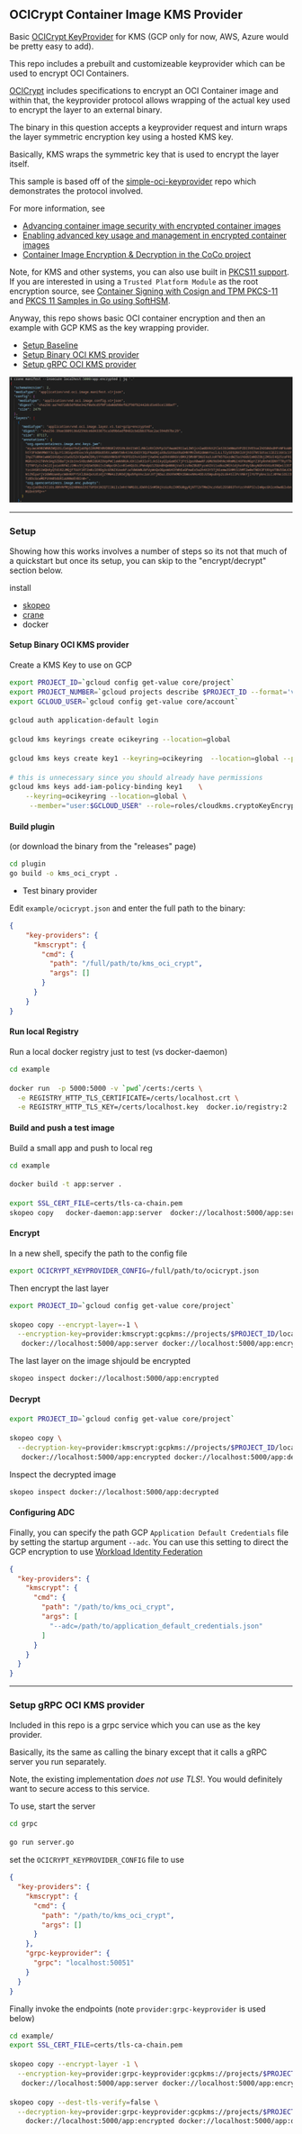 
## OCICrypt Container Image KMS Provider

Basic [OCICrypt KeyProvider](https://github.com/containers/ocicrypt/blob/main/docs/keyprovider.md) for KMS (GCP only for now, AWS, Azure would be pretty easy to add).

This repo includes a prebuilt and customizeable keyprovider which can be used to encrypt OCI Containers.

[OCICrypt](https://github.com/containers/ocicrypt) includes specifications to encrypt an OCI Container image and within that, the keyprovider protocol allows wrapping of the actual key used to encrypt the layer to an external binary.

The binary in this question accepts a keyprovider request and inturn wraps the layer symmetric encryption key using a hosted KMS key.

Basically, KMS wraps the symmetric key that is used to encrypt the layer itself.

This sample is based off of the [simple-oci-keyprovider](https://github.com/lumjjb/simple-ocicrypt-keyprovider.git) repo which demonstrates the protocol involved.

For more information, see 

- [Advancing container image security with encrypted container images](https://developer.ibm.com/articles/advancing-image-security-encrypted-container-images/)
- [Enabling advanced key usage and management in encrypted container images](https://developer.ibm.com/articles/enabling-advanced-key-usage-and-management-in-encrypted-container-images/)
- [Container Image Encryption & Decryption in the CoCo project](https://medium.com/kata-containers/confidential-containers-and-encrypted-container-images-fc4cdb332dec)

Note, for KMS and other systems, you can also use built in [PKCS11 support](https://github.com/containers/ocicrypt/blob/main/docs/pkcs11.md).  If you are interested in using a `Trusted Platform Module` as the root encryption source, see [Container Signing with Cosign and TPM PKCS-11](https://blog.salrashid.dev/articles/2022/cosign_tpm/) and [PKCS 11 Samples in Go using SoftHSM](https://github.com/salrashid123/go_pkcs11).


Anyway, this repo shows basic OCI container encryption and then an example with GCP KMS as the key wrapping provider.

* [Setup Baseline](#setup-baseline)
* [Setup Binary OCI KMS provider](#setup-binary-oci-kms-provider)
* [Setup gRPC OCI KMS provider](#setup-grpc-oci-kms-provider)

![images/encrypted.png](images/encrypted.png)

---

### Setup

Showing how this works involves a number of steps so its not that much of a quickstart but once its setup, you can skip to the "encrypt/decrypt" section below.

install

- [skopeo](https://github.com/containers/skopeo/blob/main/install.md)
- [crane](https://github.com/google/go-containerregistry/blob/main/cmd/crane/README.md)
- docker


#### Setup Binary OCI KMS provider

Create a KMS Key to use on GCP

```bash
export PROJECT_ID=`gcloud config get-value core/project`
export PROJECT_NUMBER=`gcloud projects describe $PROJECT_ID --format='value(projectNumber)'`
export GCLOUD_USER=`gcloud config get-value core/account`

gcloud auth application-default login

gcloud kms keyrings create ocikeyring --location=global

gcloud kms keys create key1 --keyring=ocikeyring  --location=global --purpose=encryption

# this is unnecessary since you should already have permissions
gcloud kms keys add-iam-policy-binding key1    \
    --keyring=ocikeyring --location=global \
     --member="user:$GCLOUD_USER" --role=roles/cloudkms.cryptoKeyEncrypterDecrypter
```

#### Build plugin

(or download the binary from the "releases" page)

```bash
cd plugin
go build -o kms_oci_crypt .
```

- Test binary provider

Edit `example/ocicrypt.json` and enter the full path to the binary:

```json
{
    "key-providers": {
      "kmscrypt": {
        "cmd": {
          "path": "/full/path/to/kms_oci_crypt",
          "args": []
        }
      }
    }
}
```

#### Run local Registry

Run a local docker registry just to test (vs docker-daemon)

```bash
cd example

docker run  -p 5000:5000 -v `pwd`/certs:/certs \
  -e REGISTRY_HTTP_TLS_CERTIFICATE=/certs/localhost.crt \
  -e REGISTRY_HTTP_TLS_KEY=/certs/localhost.key  docker.io/registry:2
```

#### Build and push a test image

Build a small app and push to local reg

```bash
cd example

docker build -t app:server .

export SSL_CERT_FILE=certs/tls-ca-chain.pem
skopeo copy   docker-daemon:app:server  docker://localhost:5000/app:server
```


#### Encrypt

In a new shell, specify the path to the config file

```bash
export OCICRYPT_KEYPROVIDER_CONFIG=/full/path/to/ocicrypt.json
```

Then encrypt the last layer

```bash
export PROJECT_ID=`gcloud config get-value core/project`

skopeo copy --encrypt-layer=-1 \
  --encryption-key=provider:kmscrypt:gcpkms://projects/$PROJECT_ID/locations/global/keyRings/ocikeyring/cryptoKeys/key1 \
   docker://localhost:5000/app:server docker://localhost:5000/app:encrypted
```

The last layer on the image shjould be encrypted 

```bash
skopeo inspect docker://localhost:5000/app:encrypted
```

#### Decrypt

```bash
export PROJECT_ID=`gcloud config get-value core/project`

skopeo copy \
  --decryption-key=provider:kmscrypt:gcpkms://projects/$PROJECT_ID/locations/global/keyRings/ocikeyring/cryptoKeys/key1 \
   docker://localhost:5000/app:encrypted docker://localhost:5000/app:decrypted
```

Inspect the decrypted image

```bash
skopeo inspect docker://localhost:5000/app:decrypted
```

#### Configuring ADC

Finally, you can specify the path GCP `Application Default Credentials` file by setting the startup argument `--adc`.  You can use this setting to direct the GCP encryption to use [Workload Identity Federation](https://cloud.google.com/iam/docs/workload-identity-federation)

```json
{
  "key-providers": {
    "kmscrypt": {
      "cmd": {
        "path": "/path/to/kms_oci_crypt",
        "args": [
          "--adc=/path/to/application_default_credentials.json"
        ]
      }
    }
  }
}
```

---

### Setup gRPC OCI KMS provider

Included in this repo is a grpc service which you can use as the key provider.

Basically, its the same as calling the binary except that it calls a gRPC server you run separately.

Note, the existing implementation _does not use TLS_!.  You would definitely want to secure access to this service.

To use, start the server

```bash
cd grpc

go run server.go
```

set the `OCICRYPT_KEYPROVIDER_CONFIG` file to use

```json
{
  "key-providers": {
    "kmscrypt": {
      "cmd": {
        "path": "/path/to/kms_oci_crypt",
        "args": []
      }
    },
    "grpc-keyprovider": {
      "grpc": "localhost:50051"
    }
  }
}
```

Finally invoke the endpoints (note `provider:grpc-keyprovider` is used below)

```bash
cd example/
export SSL_CERT_FILE=certs/tls-ca-chain.pem

skopeo copy --encrypt-layer -1 \
  --encryption-key=provider:grpc-keyprovider:gcpkms://projects/$PROJECT_ID/locations/global/keyRings/ocikeyring/cryptoKeys/key1 \
   docker://localhost:5000/app:server docker://localhost:5000/app:encrypted

skopeo copy --dest-tls-verify=false \
  --decryption-key=provider:grpc-keyprovider:gcpkms://projects/$PROJECT_ID/locations/global/keyRings/ocikeyring/cryptoKeys/key1 \
    docker://localhost:5000/app:encrypted docker://localhost:5000/app:decrypted
```

